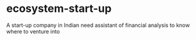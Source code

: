 # ecosystem-start-up
A start-up company in Indian need assistant of financial analysis to know where to venture into

